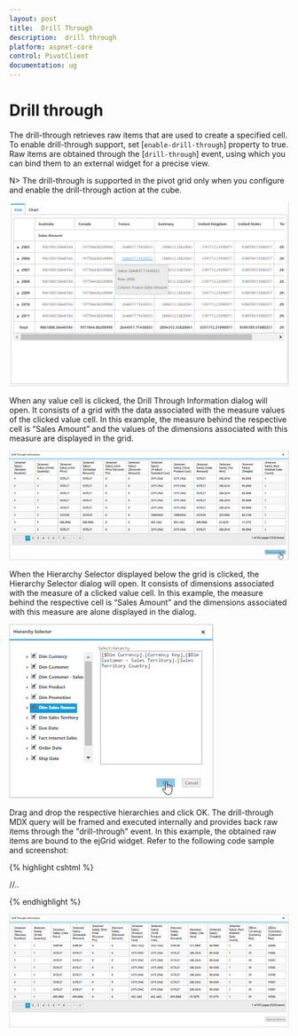 ```yaml
---
layout: post
title:  Drill Through
description:  drill through
platform: aspnet-core
control: PivotClient
documentation: ug
---
```


# Drill through

The drill-through retrieves raw items that are used to create a specified cell. To enable drill-through support, set [`enable-drill-through`] property to true. Raw items are obtained through the [`drill-through`] event, using which you can bind them to an external widget for a precise view.

N> The drill-through is supported in the pivot grid only when you configure and enable the drill-through action at the cube.

![](DrillThrough_images/pivotclient.png)

When any value cell is clicked, the Drill Through Information dialog will open. It consists of a grid with the data associated with the measure values of the clicked value cell. In this example, the measure behind the respective cell is “Sales Amount” and the values of the dimensions associated with this measure are displayed in the grid.

![](DrillThrough_images/DrillThroughData.png)

When the Hierarchy Selector displayed below the grid is clicked, the Hierarchy Selector dialog will open. It consists of dimensions associated with the measure of a clicked value cell. In this example, the measure behind the respective cell is “Sales Amount” and the dimensions associated with this measure are alone displayed in the dialog.

![](DrillThrough_images/hierarchy_selector.png)

Drag and drop the respective hierarchies and click OK. The drill-through MDX query will be framed and executed internally and provides back raw items through the "drill-through" event. In this example, the obtained raw items are bound to the ejGrid widget. Refer to the following code sample and screenshot:

{% highlight cshtml %}

<ej-pivot-client id="PivotClient1" title="OLAP Browser" enable-drill-through="true" drill-through="drilledData">
//..
</ej-pivot-client>

<script type="text/javascript">
    function drilledData(args) {
       $(".e-dialog, .e-clientDialog, .e-tableDlg").remove();
        gridData = JSON.parse(args.data);
        var dialogContent = ej.buildTag("div#" + this._id + "_tableDlg.e-tableDlg", $("<div id=\"Grid1\"></div>"))[0].outerHTML;
        var dialogFooter = ej.buildTag("div", ej.buildTag("button#btnOK.e-dialogBtnOK", "Hierarchy Selector")[0].outerHTML, { "float": "right", "margin": "-5px 0 6px" })[0].outerHTML
        ejDialog = ej.buildTag("div#clientDialog.e-clientDialog", dialogContent + dialogFooter, { "opacity": "1" }).attr("title", "Drill Through Information")[0].outerHTML;
        $(ejDialog).appendTo("#" + this._id);
        $("#btnOK").ejButton().css({ margin: "30px 0 20px 0" });
        $("#Grid1").ejGrid({
            dataSource: gridData,
            allowPaging: true,
            allowTextWrap: true,
            pageSettings: { pageSize: 8 }
        });
        this.element.find(".e-clientDialog").ejDialog({ width: "70%", content: "#" + this._id, enableResize: false, close: ej.proxy(ej.Pivot.closePreventPanel, this) });
        var pivotClient = $("#" + this._id).data("ejPivotClient");
        $("#btnOK").click(function () {
            ej.Pivot.openHierarchySelector(pivotClient);
        });
    }
</script>

{% endhighlight %}

![](DrillThrough_images/drill_data.png)
